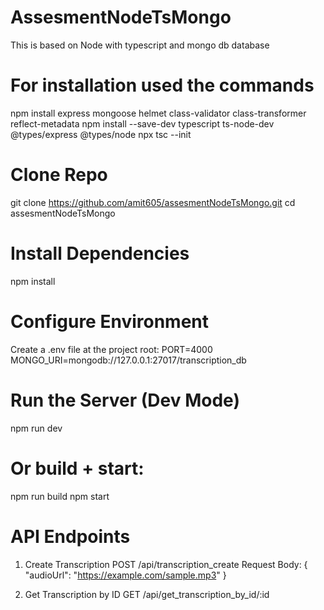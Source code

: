 # AssesmentNodeTsMongo
This is based on Node with typescript and mongo db database

# For installation used the commands 
npm install express mongoose helmet class-validator class-transformer reflect-metadata
npm install --save-dev typescript ts-node-dev @types/express @types/node
npx tsc --init


# Clone Repo
git clone https://github.com/amit605/assesmentNodeTsMongo.git
cd assesmentNodeTsMongo

# Install Dependencies
npm install

# Configure Environment
Create a .env file at the project root:
PORT=4000
MONGO_URI=mongodb://127.0.0.1:27017/transcription_db


# Run the Server (Dev Mode)
npm run dev

# Or build + start:
npm run build
npm start

# API Endpoints
1) Create Transcription
POST /api/transcription_create
Request Body:
{
  "audioUrl": "https://example.com/sample.mp3"
}

2) Get Transcription by ID
GET /api/get_transcription_by_id/:id
